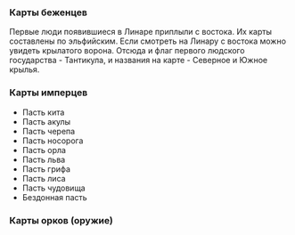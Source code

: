 ### Карты беженцев
Первые люди появившиеся в Линаре приплыли с востока. Их карты составлены по эльфийским. Если смотреть на Линару с востока можно увидеть крылатого ворона. Отсюда и флаг первого людского государства - Тантикула, и названия на карте - Северное и Южное крылья.

### Карты имперцев
   * Пасть кита
   * Пасть акулы
   * Пасть черепа
   * Пасть носорога
   * Пасть орла
   * Пасть льва
   * Пасть грифа
   * Пасть лиса
   * Пасть чудовища
   * Бездонная пасть
   
### Карты орков (оружие)